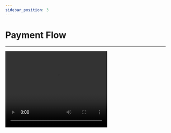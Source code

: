 ```yaml
---
sidebar_position: 3
---
```


# Payment Flow

---


<video src="videos/demo.webm" width="320" height="240" controls></video>




